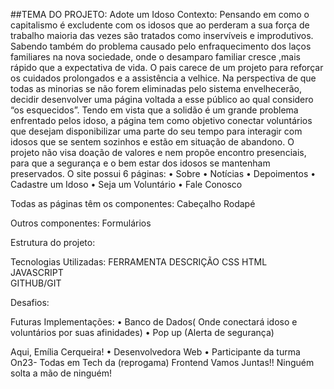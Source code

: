 ##TEMA DO PROJETO:
Adote um Idoso
Contexto: Pensando em como o capitalismo é excludente com os idosos que ao perderam a sua força de trabalho maioria das vezes são tratados como inservíveis e improdutivos.
Sabendo também do problema causado pelo enfraquecimento dos laços familiares na nova sociedade, onde o desamparo familiar cresce ,mais rápido que a expectativa de vida.
O pais carece de um projeto para reforçar os cuidados prolongados e a assistência a velhice.
Na perspectiva de que todas as minorias se não forem eliminadas pelo sistema envelhecerão, decidir desenvolver uma página voltada a esse público ao qual considero “os esquecidos”.
Tendo em vista que a solidão é um grande problema enfrentado pelos idoso, a página tem como objetivo conectar voluntários que desejam disponibilizar uma parte do seu tempo para interagir com idosos que se sentem sozinhos e estão em situação de abandono.
O projeto não visa doação de valores e nem propõe encontro presenciais, para que a segurança e o bem estar dos idosos se mantenham preservados.
O site possui 6 páginas:
•	Sobre
•	Notícias
•	Depoimentos
•	Cadastre um Idoso
•	Seja um Voluntário 
•	Fale Conosco

Todas as páginas têm os componentes:
Cabeçalho 
Rodapé



Outros componentes:
Formulários

Estrutura do projeto:

Tecnologias Utilizadas:
FERRAMENTA	DESCRIÇÃO
CSS	
HTML	
JAVASCRIPT	
GITHUB/GIT	

Desafios:



Futuras Implementações:
•	Banco de Dados( Onde conectará idoso e voluntários por suas afinidades)
•	Pop up (Alerta de segurança)

Aqui, Emília Cerqueira!
•	Desenvolvedora Web
•	Participante da turma On23- Todas em Tech da (reprogama) Frontend
Vamos Juntas!! Ninguém solta a mão de ninguém!


















